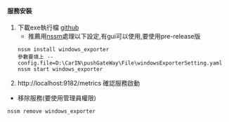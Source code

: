 #### 服務安裝

1. 下載exe執行檔 [github](https://github.com/prometheus-community/windows_exporter)
   * 推薦用[nssm](https://nssm.cc/download)處理以下設定,有gui可以使用,要使用pre-release版
   ```Shell
   nssm install windows_exporter 
   參數要填上 --config.file=D:\CarIN\pushGateWay\File\windowsExporterSetting.yaml
   nssm start windows_exporter
   ```
4. http://localhost:9182/metrics 確認服務啟動

+ 移除服務(要使用管理員權限)
```shell
nssm remove windows_exporter
```

[//]: # (#### 密碼)

[//]: # (* 找線上bcrypt產生器,輸入密碼後貼到 Auth.yaml)

[//]: # (``` text)

[//]: # (basic_auth_users:)

[//]: # (  userName1: 產生hash)

[//]: # (  userName2: 產生hash2)

[//]: # (```)

[//]: # (* 這裡的密碼是要填到 prometheus的yaml設定檔裡,hash貼進windows_exporter設定檔裡)


